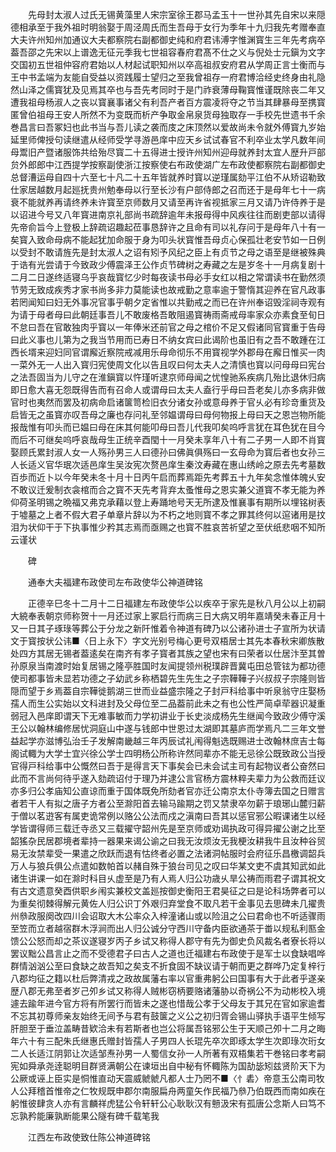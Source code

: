 <!-- { "loadSidebar": true } -->
　　先母封太淑人过氏无锡黄藻里人宋宗室徐王郡马孟玉十一世孙其先自宋以来隠德相承至于我外祖时明翁娶于周泾周氏而生吾母于女行为季年十九归我先考赠奉直大夫许州知州加通议大夫都察院右副都御史纯和府君讳溥字惟渊寳生三年先考病卒葢吾邵之先宋以上谱逸无征元季我七世祖容春府君髙不仕之义与倪处士元鎭为文字交国初五世祖仲容府君始以人材起试职知州以卒高祖叔安府君从学周正言士衡而与王中书孟端为友能自受益以资践履士望归之至我曾祖存一府君博洽经史终身由礼隐然山泽之儒寳犹及见焉其卒也与吾先考同时于是门祚衰薄母鞠寳惟谨既除丧二年又遭我祖母杨淑人之丧以寳襄事诸父有利吾产者百方震凌将夺之节当其肆暴母至携寳匿曾伯祖母王安人所然不为变既而析产争取金帛泉货母独取存一手校先世遗书千余巻昌言曰吾冢妇也此书当与吾儿读之袭而庋之床顶然以爱故尚未令就外傅寳九岁始延里师俾授句读继遣从经师受学寻游邑庠中应天乡试试春官不利卒业太学凡数年间母鬻旧产暨诸服饰共给殆尽寳二十五得进士授许州知州迎母就养封太宜人歴升戸部贠外郎郎中江西提学按察副使浙江按察使右布政使湖广左布政使都察院右副都御史总督漕运母自四十六至七十凡二十五年皆就养时寳以逆瑾属劾平江伯不从矫诏勒致仕家居越数月起廵抚贵州勉奉母以行至长沙有户部侍郎之召而还于是母年七十一病衰不能就养再请终养未许寳至京师数月又请至再许省视抵家三月又请乃许侍养于是以诏进今号又八年寳进南京礼部尚书疏辞逾年未报母得中风疾往往而剧吏部以请得先帝俞旨今上登极上辞疏诏趣起莅事恳辞许之且命有司以礼存问于是母年八十有一矣寳入致命母病不能起犹加命服于身为叩头状寳惟吾母贞心保孤壮老安节如一日例以受封不敢请旌先是封太淑人之诏有矧予风纪之臣上有贞节之母之语至是继被殊典于诰有光尝请于今致政少傅震泽王公作贞节碑树之寿藏之左是岁冬十一月病复剧十二月二日遂终适寝乌乎哀哉寳忆少时每夜读书母必手女红以相之常谓读书在勤然须节劳无致成疾秀才家书尚多非力莫能读也故戒勤之意率逾于警惰其迎养在官凡政事若罔闻知曰妇无外事况官事乎朝夕定省惟以共勤戒之而已在许州奉诏毁淫祠寺观有为请于母者母曰此朝廷事吾儿不敢废格吾敢阻遏寳祷雨斋戒母率家众亦素食至旬日不怠曰吾在官敢独肉乎寳以一年俸米还前官之母之棺价不足又假诸同官寳重于告母曰此义事也儿第为之我当节用而已寿日不纳女宾曰此谒阶也虽旧有之吾不敢踵在江西长壻来迎妇同官谓廨近察院戒减用乐母命彻乐不用寳视学外郡母在廨日惟买一肉一菜外无一人出入寳归宪使周文化以告且叹曰何太夫人之清慎也寳以问母母曰宪台之法吾固当为儿守之在淮鎭寳以忤瑾听逮京师母闻之忧惶驰系疾病几殆比退休归病即日愈大喜无怨既得告而有召命人或谓母曰太夫人盍行乎母曰吾老矣儿亦多病非做官时也夷然而罢及初病命启诸箧笥检旧衣分诸女孙或意母养于官乆必有珍竒重货及启皆无之虽寳亦叹吾母之廉也存问礼至邻媪谓母曰母何物报上母曰天之恩岂物所能报哉惟有叩头而已媪曰母在床其何能叩母曰吾儿代我叩矣呜呼言犹在耳色犹在目今而后不可继矣呜呼哀哉母生正统辛酉閠十一月癸未享年八十有二子男一人即不肖寳娶顾氏累封淑人女一人殇孙男三人曰德孙曰佛眞俱殇曰一玄母命为寳后者也女孙三人长适义官华珉次适邑庠生吴汝宪次赘邑庠生秦汶寿藏在惠山绣岭之原去先考墓数百歩而近卜以今年癸未冬十月十日丙午启而葬焉距先考葬五十九年矣念惟体魄乆安不敢议迁爰制衣衾棺而合之寳不天先考背弃太蚤惟母之恩实兼父道寳不孝无能为养仰荷圣明锡之晩福又弗克承藉以登上寿踊地号天无所逮及惟襄事有期所以埋铭树表于墟墓之上者不假大君子单章片辞以为不朽之地则寳不孝之罪其终何以逭诸用是抆泪为状仰干于下执事惟少矜其志焉而亟赐之也寳不胜哀苦祈望之至伏纸悲咽不知所云谨状

　　碑

　　通奉大夫福建布政使司左布政使华公神道碑铭

　　正德辛巳冬十二月十二日福建左布政使华公以疾卒于家先是秋八月公以上初嗣大綂奉表朝京师称贺十一月还过家上冢启行而病三日大病又明年嘉靖癸未春正月十又一日其子琢琭等葬公于分龙之新阡惟着令神道有碑乃以公诸孙进士子宣所为状请文于寳按状公讳■〈日上永下〉字文光别号梅心更号双梧居士其先本春秋宋卿族散处四方其居无锡者葢逺矣在南齐有孝子寳者其族之望也宋有曰荣者以仕居汴至其曽孙原泉当南渡时始复居锡之隆亭胜国时友闻提领州税璞辟晋冀屯田总管铉为都功德使司都事皆未显若功德之子幼武乡称栖碧先生先生之子宗鞾鞾子兴叔叔子宗隆则皆隠而望于乡焉葢自宗鞾徙鹅湖三世而业益盛宗隆之子封戸科给事中听泉翁守庄娶杨孺人而生公实始以文科进封及父母位至二品葢前此未之有也公性严简卓荦器识凝重弱冠入邑庠即谓天下无难事敏而力学初讲业于长史淡成杨先生继闻今致政少傅守溪王公以翰林编修居忧洞庭山中遂与钱郎中世恩过太湖即其墓庐而学焉凡二三年文誉益起学亦滋博弘治壬子发解南畿越三年丙辰试礼闱得魁选既赐进士改翰林庶吉士每阁试輙为大学士宜兴徐公学士四明杨公所称许然同辈亦不能无忌徐公既致政公当授官得戸科给事中公慨然曰吾于是得言天下事矣会已未会试主司有起物议者公奋然曰此而不言尚何待乎遂入劾疏诏付于理乃并逮公言官杨方震林粹夫辈力为公救而廷议亦多归公孝庙知公直谅而重于国体既免所劾者官亦迁公南京太仆寺簿去国之日赠言者若干人有拟之唐子方者公至滁阳首去输马踰期之罚又禁隶卒勿薪于琅琊山麓归薪于僧以茗逰客有属吏诡常例以赂公公法而戍之滇南曰吾其以惩官邪公暇课诸生以经学皆谓得师三载迁寺丞又三载擢守韶州先是至京师或劝谒执政可得异擢公谢之比至韶猺杂民居郡境者辈持一器果来谒公谕之曰我无汝烦汝无我梗汝耕我牛且汝种谷贸易无汝禁辈受一果遣之欣跃而退有怙终者必置之法诸洞帖服时会府征乐昌檄调韶兵万人与狼兵俱公点遣如数帕首以赭自殊于狼台司见之叹曰华某文吏不虞其知武如此诸生讲课一如在滁时科目乆虚至是乃有人焉人归公功歳乆旱公祷而雨君子谓其祝文有古文遗意癸酉供职乡闱实兼校文盖廵按御史衡阳王君昊征之曰是论科场弊者可以为重矣彻棘得解元黄佐人归公识丁外艰归弃堂食不取凡若干金事见去思碑未几擢贵州叅政服阕改四川会诏取大木公率众入梓潼诸山或以险沮之公曰君命也不听适骤雨至笠而立者越宿群木浮涧而出人归公诚分守西川守备内臣欲通茶于畨以规私利匦金馈公公怒而却之茶议遂寝岁丙子乡试又称得人郡守有先为御史负风裁名者寮长将以罢议黜公昌言止之而不受德君子曰古人之道也迁福建右布政使于是军士以食缺唱哗群情汹汹公至曰食缺之故吾知之矣支不折食固不缺议请于朝而更之群哗乃定复梓行八郡均征之籍以杜后弊清戎之政故属藩右率以官重弗躬公曰国事有大于此者乎遂亲歴八郡无弗至者岁己夘乡试又称得人贼彬窃柄要赂诸藩胁以奇祸公不为动彬校入境遽去踰年进今官方将有所罢行而皆未之遂也惜哉公孝于父母友于其兄在官如家逾耆不忘其初尊师亲友始终无间予与君有鼓箧之义公之初归胥会锡山驿执手语平生倾写肝胆至于垂泣盖畴昔欵洽未有若斯者也岂公将属吾铭邪公生于天顺己夘十二月之晦年六十有三配朱氏继惠氏赠封皆孺人子男四人长琨先卒次即琢太学生次即琭次珩女二人长适江阴郭让次适邹焘孙男一人蜀信女孙一人所著有双梧集若干巻铭曰孝考嗣宪如舜承尧逹聪明目群贤满朝公在谏垣出自中秘有怀輙陈为国劼毖矧兹贤阶天下为公厥或诬上臣实是恫惟直动天震威虩虩凡都人士乃罔不■〈忄砉〉帝意玉公南司牧人公拜稽首惟帝之仁牧规既申郡尔南服扁舟两童矢作民福乃叅乃伯既西而南如疾在躬惟彼肆贪人亦有言麟祥虎猛公令轩轩公心耿耿汉有戅汲宋有孤唐公念斯人曰笃不忘孰矜能廉孰断能果公隧有碑千载笔我

　　江西左布政使致仕陈公神道碑铭

